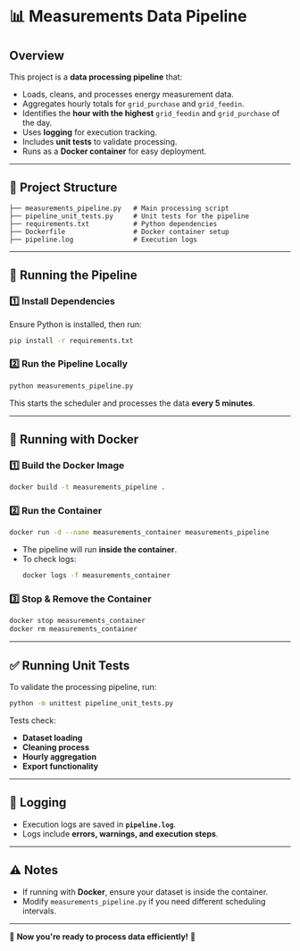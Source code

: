 # 📊 Measurements Data Pipeline

## Overview  
This project is a **data processing pipeline** that:
- Loads, cleans, and processes energy measurement data.
- Aggregates hourly totals for `grid_purchase` and `grid_feedin`.
- Identifies the **hour with the highest** `grid_feedin` and `grid_purchase` of the day.
- Uses **logging** for execution tracking.
- Includes **unit tests** to validate processing.
- Runs as a **Docker container** for easy deployment.

---

## 📂 Project Structure  
```
├── measurements_pipeline.py   # Main processing script
├── pipeline_unit_tests.py     # Unit tests for the pipeline
├── requirements.txt           # Python dependencies
├── Dockerfile                 # Docker container setup
├── pipeline.log               # Execution logs
```

---

## 🚀 Running the Pipeline  

### **1️⃣ Install Dependencies**  
Ensure Python is installed, then run:
```sh
pip install -r requirements.txt
```

### **2️⃣ Run the Pipeline Locally**  
```sh
python measurements_pipeline.py
```
This starts the scheduler and processes the data **every 5 minutes**.

---

## 🐳 Running with Docker  

### **1️⃣ Build the Docker Image**
```sh
docker build -t measurements_pipeline .
```

### **2️⃣ Run the Container**
```sh
docker run -d --name measurements_container measurements_pipeline
```
- The pipeline will run **inside the container**.
- To check logs:
  ```sh
  docker logs -f measurements_container
  ```

### **3️⃣ Stop & Remove the Container**
```sh
docker stop measurements_container
docker rm measurements_container
```

---

## ✅ Running Unit Tests  
To validate the processing pipeline, run:
```sh
python -m unittest pipeline_unit_tests.py
```
Tests check:
- **Dataset loading**
- **Cleaning process**
- **Hourly aggregation**
- **Export functionality**

---

## 📜 Logging  
- Execution logs are saved in **`pipeline.log`**.
- Logs include **errors, warnings, and execution steps**.

---

## ⚠️ Notes  
- If running with **Docker**, ensure your dataset is inside the container.
- Modify `measurements_pipeline.py` if you need different scheduling intervals.

---
🚀 **Now you're ready to process data efficiently!** 🚀  
